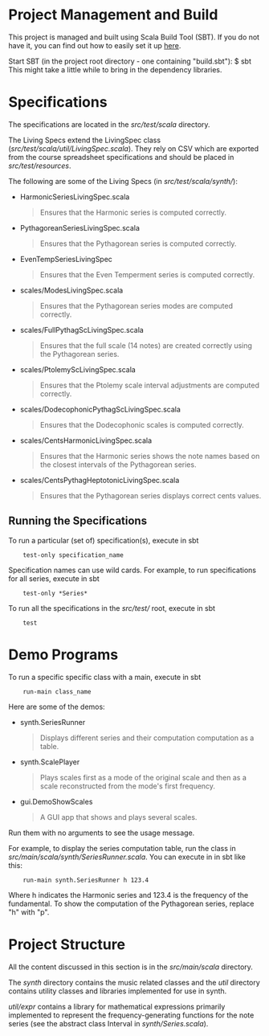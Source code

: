 Project Management and Build
============================

This project is managed and built using Scala Build Tool (SBT). If you do not have it, you can find out how to easily set it up [here][setupsbt].

[setupsbt]:http://www.scala-sbt.org/release/docs/Getting-Started/Setup.html

Start SBT (in the project root directory - one containing "build.sbt"):
$ sbt
This might take a little while to bring in the dependency libraries.

Specifications
==============

The specifications are located in the *src/test/scala* directory.

The Living Specs extend the LivingSpec class (*src/test/scala/util/LivingSpec.scala*).  They rely on CSV which are exported from the course spreadsheet specifications and should be placed in *src/test/resources*.

The following are some of the Living Specs (in *src/test/scala/synth/*):

+ HarmonicSeriesLivingSpec.scala

	> Ensures that the Harmonic series is computed correctly.

+ PythagoreanSeriesLivingSpec.scala

	> Ensures that the Pythagorean series is computed correctly.

+ EvenTempSeriesLivingSpec

	> Ensures that the Even Temperment series is computed correctly.

+ scales/ModesLivingSpec.scala

	> Ensures that the Pythagorean series modes are computed correctly.

+ scales/FullPythagScLivingSpec.scala

	> Ensures that the full scale (14 notes) are created correctly using the Pythagorean series.

+ scales/PtolemyScLivingSpec.scala

	> Ensures that the Ptolemy scale interval adjustments are computed correctly.

+ scales/DodecophonicPythagScLivingSpec.scala

	> Ensures that the Dodecophonic scales is computed correctly.

+ scales/CentsHarmonicLivingSpec.scala

	> Ensures that the Harmonic series shows the note names based on the closest intervals of the Pythagorean series.

+ scales/CentsPythagHeptotonicLivingSpec.scala

	> Ensures that the Pythagorean series displays correct cents values.

Running the Specifications
--------------------------

To run a particular (set of) specification(s), execute in sbt

		test-only specification_name

Specification names can use wild cards.  For example, to run specifications for all series, execute in sbt

		test-only *Series*

To run all the specifications in the *src/test/* root, execute in sbt

		test

Demo Programs
=============

To run a specific specific class with a main, execute in sbt

		run-main class_name

Here are some of the demos:

+	synth.SeriesRunner
	
	> Displays different series and their computation computation as a table.

+	synth.ScalePlayer

	> Plays scales first as a mode of the original scale and then as a scale reconstructed from the mode's first frequency.

+	gui.DemoShowScales

	> A GUI app that shows and plays several scales.

Run them with no arguments to see the usage message.

For example, to display the series computation table, run the class in *src/main/scala/synth/SeriesRunner.scala*. You can execute in in sbt like this:

		run-main synth.SeriesRunner h 123.4

Where h indicates the Harmonic series and 123.4 is the frequency of the fundamental.  To show the computation of the Pythagorean series, replace "h" with "p".

Project Structure
=================

All the content discussed in this section is in the *src/main/scala* directory.

The *synth* directory contains the music related classes and the *util* directory contains utility classes and libraries implemented for use in synth.

*util/expr* contains a library for mathematical expressions primarily implemented to represent the frequency-generating functions for the note series (see the abstract class Interval in *synth/Series.scala*).
